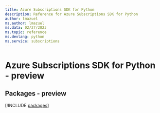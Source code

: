 ```yaml
---
title: Azure Subscriptions SDK for Python
description: Reference for Azure Subscriptions SDK for Python
author: lmazuel
ms.author: lmazuel
ms.data: 02/27/2023
ms.topic: reference
ms.devlang: python
ms.service: subscriptions
---
```

# Azure Subscriptions SDK for Python - preview
## Packages - preview
[!INCLUDE [packages](subscriptions-index.md)]